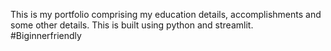 This is my portfolio comprising my education details, accomplishments and some other details.
This is built using python and streamlit.
#Biginnerfriendly
